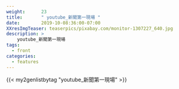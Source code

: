 ```yaml
---
weight:      23
title:       " youtube_新聞第一現場 "
date:        2019-10-08:36:00-07:00
XXresImgTeaser: teaserpics/pixabay.com/monitor-1307227_640.jpg
description: >
    youtube_新聞第一現場
tags:
  - front
categories:
  - features
---
```


{{< my2genlistbytag "youtube_新聞第一現場" >}}
